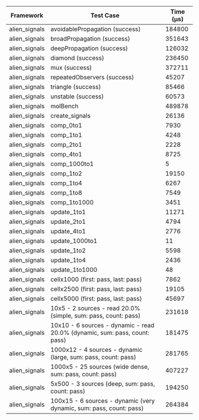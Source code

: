 | Framework | Test Case | Time (μs) |
| --- | --- | --- |
| alien_signals | avoidablePropagation (success) | 184800 |
| alien_signals | broadPropagation (success) | 351643 |
| alien_signals | deepPropagation (success) | 126032 |
| alien_signals | diamond (success) | 236450 |
| alien_signals | mux (success) | 372711 |
| alien_signals | repeatedObservers (success) | 45207 |
| alien_signals | triangle (success) | 85466 |
| alien_signals | unstable (success) | 60573 |
| alien_signals | molBench | 489878 |
| alien_signals | create_signals | 26136 |
| alien_signals | comp_0to1 | 7930 |
| alien_signals | comp_1to1 | 4248 |
| alien_signals | comp_2to1 | 2228 |
| alien_signals | comp_4to1 | 8725 |
| alien_signals | comp_1000to1 | 5 |
| alien_signals | comp_1to2 | 19150 |
| alien_signals | comp_1to4 | 6267 |
| alien_signals | comp_1to8 | 7549 |
| alien_signals | comp_1to1000 | 3451 |
| alien_signals | update_1to1 | 11271 |
| alien_signals | update_2to1 | 4794 |
| alien_signals | update_4to1 | 2776 |
| alien_signals | update_1000to1 | 11 |
| alien_signals | update_1to2 | 5598 |
| alien_signals | update_1to4 | 2436 |
| alien_signals | update_1to1000 | 48 |
| alien_signals | cellx1000 (first: pass, last: pass) | 7862 |
| alien_signals | cellx2500 (first: pass, last: pass) | 19105 |
| alien_signals | cellx5000 (first: pass, last: pass) | 45697 |
| alien_signals | 10x5 - 2 sources - read 20.0% (simple, sum: pass, count: pass) | 231618 |
| alien_signals | 10x10 - 6 sources - dynamic - read 20.0% (dynamic, sum: pass, count: pass) | 181475 |
| alien_signals | 1000x12 - 4 sources - dynamic (large, sum: pass, count: pass) | 281765 |
| alien_signals | 1000x5 - 25 sources (wide dense, sum: pass, count: pass) | 407227 |
| alien_signals | 5x500 - 3 sources (deep, sum: pass, count: pass) | 194250 |
| alien_signals | 100x15 - 6 sources - dynamic (very dynamic, sum: pass, count: pass) | 264384 |
